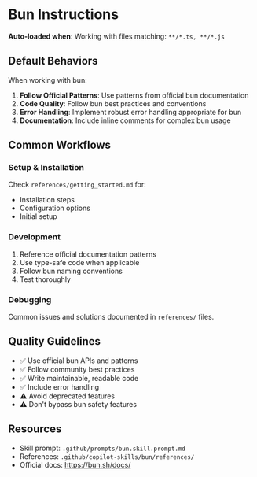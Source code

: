 # Bun Instructions

**Auto-loaded when**: Working with files matching: `**/*.ts, **/*.js`

## Default Behaviors

When working with bun:

1. **Follow Official Patterns**: Use patterns from official bun documentation
2. **Code Quality**: Follow bun best practices and conventions
3. **Error Handling**: Implement robust error handling appropriate for bun
4. **Documentation**: Include inline comments for complex bun usage

## Common Workflows

### Setup & Installation

Check `references/getting_started.md` for:
- Installation steps
- Configuration options
- Initial setup

### Development

1. Reference official documentation patterns
2. Use type-safe code when applicable
3. Follow bun naming conventions
4. Test thoroughly

### Debugging

Common issues and solutions documented in `references/` files.

## Quality Guidelines

- ✅ Use official bun APIs and patterns
- ✅ Follow community best practices
- ✅ Write maintainable, readable code
- ✅ Include error handling
- ⚠️ Avoid deprecated features
- ⚠️ Don't bypass bun safety features

## Resources

- Skill prompt: `.github/prompts/bun.skill.prompt.md`
- References: `.github/copilot-skills/bun/references/`
- Official docs: https://bun.sh/docs/
